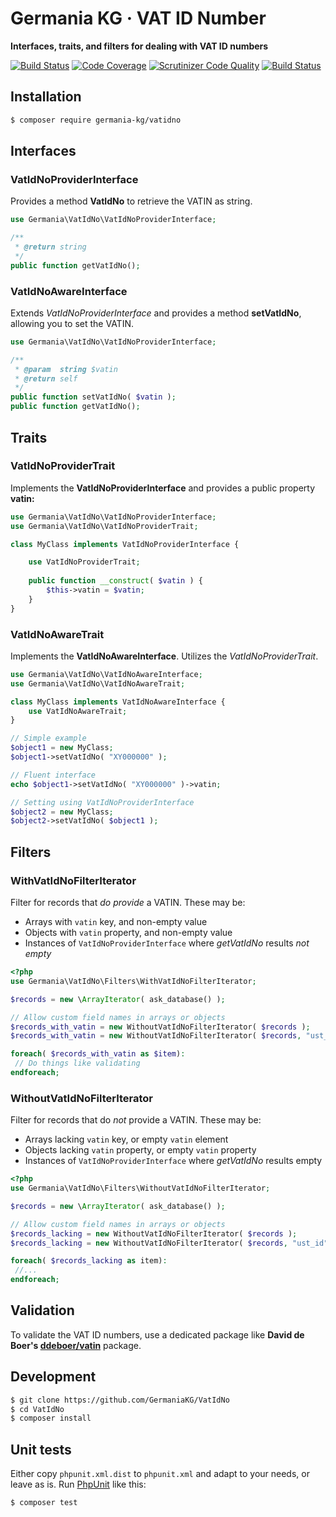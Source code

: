 # Germania KG · VAT ID Number

**Interfaces, traits, and filters for dealing with VAT ID numbers**

[![Build Status](https://travis-ci.org/GermaniaKG/VatIdNo.svg?branch=master)](https://travis-ci.org/GermaniaKG/VatIdNo)
[![Code Coverage](https://scrutinizer-ci.com/g/GermaniaKG/VatIdNo/badges/coverage.png?b=master)](https://scrutinizer-ci.com/g/GermaniaKG/VatIdNo/?branch=master)
[![Scrutinizer Code Quality](https://scrutinizer-ci.com/g/GermaniaKG/VatIdNo/badges/quality-score.png?b=master)](https://scrutinizer-ci.com/g/GermaniaKG/VatIdNo/?branch=master)
[![Build Status](https://scrutinizer-ci.com/g/GermaniaKG/VatIdNo/badges/build.png?b=master)](https://scrutinizer-ci.com/g/GermaniaKG/VatIdNo/build-status/master)


## Installation

```bash
$ composer require germania-kg/vatidno
```



## Interfaces

### VatIdNoProviderInterface

Provides a method **VatIdNo** to retrieve the VATIN as string.

```php
use Germania\VatIdNo\VatIdNoProviderInterface;

/**	
 * @return string
 */
public function getVatIdNo();
```

### VatIdNoAwareInterface

Extends *VatIdNoProviderInterface* and provides a method **setVatIdNo**, allowing you to set the VATIN.

```php
use Germania\VatIdNo\VatIdNoProviderInterface;

/**	
 * @param  string $vatin
 * @return self
 */
public function setVatIdNo( $vatin );
public function getVatIdNo();
```



## Traits

### VatIdNoProviderTrait

Implements the **VatIdNoProviderInterface** and provides a public property **vatin:**

```php
use Germania\VatIdNo\VatIdNoProviderInterface;
use Germania\VatIdNo\VatIdNoProviderTrait;

class MyClass implements VatIdNoProviderInterface {

	use VatIdNoProviderTrait;
	
	public function __construct( $vatin ) {
		$this->vatin = $vatin;
	}
}
```


### VatIdNoAwareTrait

Implements the **VatIdNoAwareInterface**. Utilizes the *VatIdNoProviderTrait*. 

```php
use Germania\VatIdNo\VatIdNoAwareInterface;
use Germania\VatIdNo\VatIdNoAwareTrait;

class MyClass implements VatIdNoAwareInterface {
	use VatIdNoAwareTrait;
}

// Simple example
$object1 = new MyClass;
$object1->setVatIdNo( "XY000000" );

// Fluent interface
echo $object1->setVatIdNo( "XY000000" )->vatin;

// Setting using VatIdNoProviderInterface
$object2 = new MyClass;
$object2->setVatIdNo( $object1 );

```

## Filters

### WithVatIdNoFilterIterator

Filter for records that *do provide* a VATIN. These may be:

- Arrays with `vatin` key, and non-empty value
- Objects with `vatin` property, and non-empty value
- Instances of `VatIdNoProviderInterface`  where *getVatIdNo* results *not empty*

```php
<?php
use Germania\VatIdNo\Filters\WithVatIdNoFilterIterator;

$records = new \ArrayIterator( ask_database() );

// Allow custom field names in arrays or objects
$records_with_vatin = new WithoutVatIdNoFilterIterator( $records );
$records_with_vatin = new WithoutVatIdNoFilterIterator( $records, "ust_id" );

foreach( $records_with_vatin as $item):
 // Do things like validating
endforeach;
```



### WithoutVatIdNoFilterIterator

Filter for records that do *not* provide a VATIN. These may be:

- Arrays lacking `vatin` key, or empty `vatin` element
- Objects lacking `vatin` property, or empty `vatin` property
- Instances of `VatIdNoProviderInterface`  where *getVatIdNo* results empty

```php
<?php
use Germania\VatIdNo\Filters\WithoutVatIdNoFilterIterator;

$records = new \ArrayIterator( ask_database() );

// Allow custom field names in arrays or objects
$records_lacking = new WithoutVatIdNoFilterIterator( $records );
$records_lacking = new WithoutVatIdNoFilterIterator( $records, "ust_id" );

foreach( $records_lacking as item):
 //...
endforeach;
```





## Validation

To validate the VAT ID numbers, use a dedicated package like **David de Boer's [ddeboer/vatin](https://github.com/ddeboer/vatin)** package.


## Development

```bash
$ git clone https://github.com/GermaniaKG/VatIdNo
$ cd VatIdNo
$ composer install
```


## Unit tests

Either copy `phpunit.xml.dist` to `phpunit.xml` and adapt to your needs, or leave as is. 
Run [PhpUnit](https://phpunit.de/) like this:

```bash
$ composer test
```
